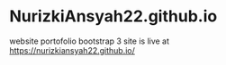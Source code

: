 # NurizkiAnsyah22.github.io
website portofolio bootstrap 3
site is live at https://nurizkiansyah22.github.io/
